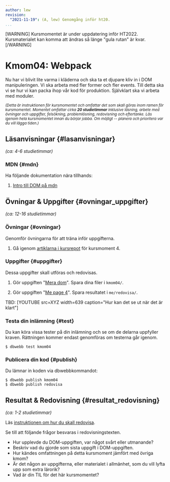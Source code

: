 ```yaml
---
author: lew
revision:
  "2021-11-19": (A, lew) Genomgång inför ht20.
...
```


[WARNING]
Kursmomentet är under uppdatering inför HT2022. Kursmaterialet kan komma att ändras så länge "gula rutan" är kvar.
[/WARNING]

# Kmom04: Webpack

Nu har vi blivit lite varma i kläderna och ska ta et djupare kliv in i DOM manipuleringen. Vi ska arbeta med fler former och fler events. Till detta ska vi se hur vi kan packa ihop vår kod för produktion. Självklart ska vi arbeta med moduler.

<!--more-->

<!-- [FIGURE src=/image/snapht14/js1-boulder-dash.png caption="Öva arrayer med en Boulderdash klon."] -->

<small><i>(Detta är instruktionen för kursmomentet och omfattar det som skall göras inom ramen för kursmomentet. Momentet omfattar cirka **20 studietimmar** inklusive läsning, arbete med övningar och uppgifter, felsökning, problemlösning, redovisning och eftertanke. Läs igenom hela kursmomentet innan du börjar jobba. Om möjligt -- planera och prioritera var du vill lägga tiden.)</i></small>

## Läsanvisningar {#lasanvisningar}

_(ca: 4-6 studietimmar)_

### MDN {#mdn}

Ha följande dokumentation nära tillhands:

1. [Intro till DOM på mdn](https://developer.mozilla.org/en-US/docs/Web/API/Document_Object_Model/Introduction)

## Övningar & Uppgifter {#ovningar_uppgifter}

_(ca: 12-16 studietimmar)_

### Övningar {#ovningar}

Genomför övningarna för att träna inför uppgifterna.

1. Gå igenom [artiklarna i kursrepot](https://github.com/dbwebb-se/js-v2/tree/master/articles/kmom04) för kursmoment 4.

### Uppgifter {#uppgifter}

Dessa uppgifter skall utföras och redovisas.

1. Gör uppgiften "[Mera dom](https://github.com/dbwebb-se/js-v2/blob/master/assignments/kmom04/01_dom.md)". Spara dina filer i `kmom04/`.

1. Gör uppgiften "[Me page 4](https://github.com/dbwebb-se/js-v2/blob/master/assignments/kmom04/02_mepage4.md)". Spara resultatet i `me/redovisa/`.

TBD: [YOUTUBE src=XYZ width=639 caption="Hur kan det se ut när det är klart"]

### Testa din inlämning {#test}

Du kan köra vissa tester på din inlämning och se om de delarna uppfyller kraven. Rättningen kommer endast genomföras om testerna går igenom.

```console
$ dbwebb test kmom04
```

### Publicera din kod {#publish}

Du lämnar in koden via dbwebbkommandot:

```console
$ dbwebb publish kmom04
$ dbwebb publish redovisa
```

## Resultat & Redovisning {#resultat_redovisning}

_(ca: 1-2 studietimmar)_

Läs [instruktionen om hur du skall redovisa](./../redovisa).

Se till att följande frågor besvaras i redovisningstexten.

- Hur upplevde du DOM-uppgiften, var något svårt eller utmanande?
- Beskriv vad du gjorde som sista uppgift i DOM-uppgiften.
- Hur kändes omfattningen på detta kursmoment jämfört med övriga kmom?
- Är det någon av uppgifterna, eller materialet i allmänhet, som du vill lyfta upp som extra lärorik?
- Vad är din TIL för det här kursmomentet?
